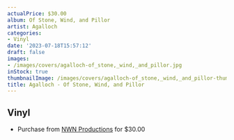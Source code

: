 ```yaml
---
actualPrice: $30.00
album: Of Stone, Wind, and Pillor
artist: Agalloch
categories:
- Vinyl
date: '2023-07-18T15:57:12'
draft: false
images:
- /images/covers/agalloch-of_stone,_wind,_and_pillor.jpg
inStock: true
thumbnailImage: /images/covers/agalloch-of_stone,_wind,_and_pillor-thumb.jpg
title: Agalloch - Of Stone, Wind, and Pillor
---
```


## Vinyl
* Purchase from [NWN Productions](http://shop.nwnprod.com/index.php?route=product/product&path=75&product_id=36609&sort=pd.name&order=ASC) for $30.00
